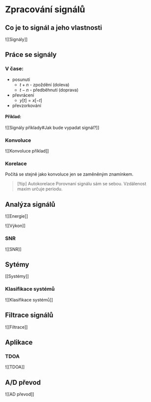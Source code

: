 # Zpracování signálů

## Co je to signál a jeho vlastnosti
![[Signály]]

## Práce se signály

### V čase:
- posunutí
	- $t+n$ - zpoždění (doleva)
	- $t - n$ - předběhnutí (doprava)
- převrácení 
	- $y[t] = x[-t]$
- převzorkování

#### Příklad:
![[Signály příklady#Jak bude vypadat signál?]]

### Konvoluce
![[Konvoluce příklad]]


### Korelace
Počítá se stejně jako konvoluce jen se zaměněným znamínkem. 

> [!tip] Autokorelace
Porovnaní signálu sám se sebou. Vzdálenost maxim určuje periodu. 

## Analýza signálů
![[Energie]]

![[Výkon]]

### SNR
![[SNR]]

## Sytémy
[[Systémy]]

### Klasifikace systémů
![[Klasifikace systémů]]


## Filtrace signálů
![[Filtrace]]
## Aplikace
### TDOA
![[TDOA]]

## A/D převod
![[AD převod]]

